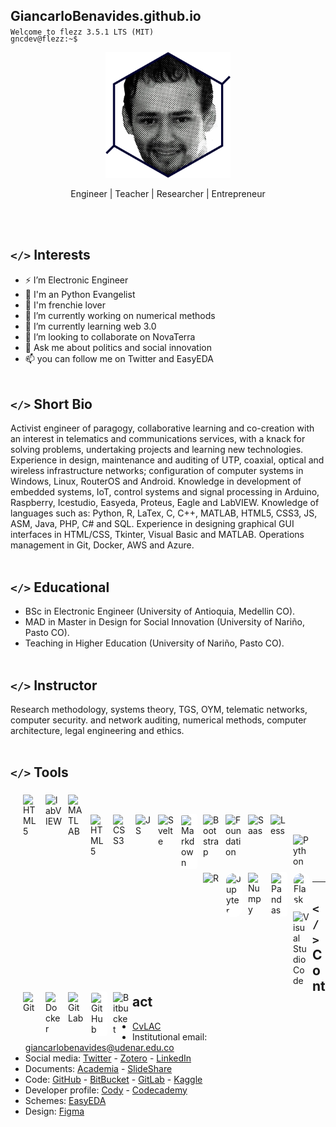 ## GiancarloBenavides.github.io
<p style="margin-top:-15px;"><code>Welcome to flezz 3.5.1 LTS (MIT)</code></p>
<p style="margin-top:-20px;"><code>gncdev@flezz:~$</code></p>


<p align="center"><img src="https://raw.githubusercontent.com/GiancarloBenavides/GiancarloBenavides.github.io/main/img/photo.png" alt="drawing" width="200"/></p>
<p align="center">Engineer | Teacher | Researcher | Entrepreneur</p><br><br>


## <code></></code> Interests
- ⚡ I’m Electronic Engineer
- 🐍 I'm an Python Evangelist
- 🐶 I'm frenchie lover
- 🔭 I’m currently working on numerical methods
- 🚀 I’m currently learning web 3.0
- 👯 I’m looking to collaborate on NovaTerra
- 💬 Ask me about politics and social innovation
- 📫 you can follow me on Twitter and EasyEDA
<br><br>


## <code></></code> Short Bio
Activist engineer of paragogy, collaborative learning and co-creation with an interest in telematics and communications services, with a knack for solving problems, undertaking projects and learning new technologies. Experience in design, maintenance and auditing of UTP, coaxial, optical and wireless infrastructure networks; configuration of computer systems in Windows, Linux, RouterOS and Android. Knowledge in development of embedded systems, IoT, control systems and signal processing in Arduino, Raspberry, Icestudio, Easyeda, Proteus, Eagle and LabVIEW. Knowledge of languages such as: Python, R, LaTex, C, C++, MATLAB, HTML5, CSS3, JS, ASM, Java, PHP, C# and SQL. Experience in designing graphical GUI interfaces in HTML/CSS, Tkinter, Visual Basic and MATLAB. Operations management in Git, Docker, AWS and Azure.
<br><br>


## <code></></code> Educational
- BSc in Electronic Engineer (University of Antioquia, Medellin CO).
- MAD in Master in Design for Social Innovation (University of Nariño, Pasto CO).
- Teaching in Higher Education (University of Nariño, Pasto CO).
<br><br>


## <code></></code> Instructor
Research methodology, systems theory, TGS, OYM, telematic networks, computer security.
and network auditing, numerical methods, computer architecture, legal engineering and ethics.
<br><br>

## <code></></code> Tools
<div style="margin:15px;">
<img align="left" alt="HTML5" title="Arduino" width="26px" src="https://cdn.jsdelivr.net/gh/devicons/devicon/icons/arduino/arduino-original-wordmark.svg" style="padding:5px;" />
<img align="left" alt="labVIEW" title="labVIEW" width="26px" src="https://cdn.jsdelivr.net/gh/devicons/devicon/icons/labview/labview-original-wordmark.svg" style="padding:5px;" />
<img align="left" alt="MATLAB" title="MATLAB" width="26px" src="https://cdn.jsdelivr.net/gh/devicons/devicon/icons/matlab/matlab-original.svg" style="padding:5px;" />
</div><br>


<div style="margin:15px;">
<img align="left" alt="HTML5" title="HTML5" width="26px" src="https://cdn.jsdelivr.net/gh/devicons/devicon/icons/html5/html5-original.svg" style="padding:5px;" />
<img align="left" alt="CSS3" title="CSS3" width="26px" src="https://cdn.jsdelivr.net/gh/devicons/devicon/icons/css3/css3-original.svg" style="padding:5px;" />
<img align="left" alt="JS" title="JS" width="26px" src="https://cdn.jsdelivr.net/gh/devicons/devicon/icons/javascript/javascript-original.svg" style="padding:5px;" />
<img align="left" alt="Svelte" title="Svelte" width="26px" src="https://cdn.jsdelivr.net/gh/devicons/devicon/icons/svelte/svelte-original.svg" style="padding:5px;" />
<img align="left" alt="Markdown" title="Markdown" width="24px" src="https://cdn.jsdelivr.net/gh/devicons/devicon/icons/markdown/markdown-original.svg" style="margin:4px;padding:2px;background:white; border-radius:4px;" />
<img align="left" alt="Bootstrap" title="Bootstrap" width="26px" src="https://cdn.jsdelivr.net/gh/devicons/devicon/icons/bootstrap/bootstrap-original.svg" style="padding:5px;" />
<img align="left" alt="Foundation" title="Foundation" width="26px" src="https://cdn.jsdelivr.net/gh/devicons/devicon/icons/foundation/foundation-original.svg" style="padding:5px;" />
<img align="left" alt="Saas" title="Saas" width="26px" src="https://cdn.jsdelivr.net/gh/devicons/devicon/icons/sass/sass-original.svg" style="padding:5px;" />
<img align="left" alt="Less" title="Less" width="26px" src="https://cdn.jsdelivr.net/gh/devicons/devicon/icons/less/less-plain-wordmark.svg" style="padding:5px;" />
</div><br>


<div style="margin:15px;">
<img align="left" alt="Python" title="Python" width="26px" src="https://cdn.jsdelivr.net/gh/devicons/devicon/icons/python/python-original.svg" style="padding:5px;" />
<img align="left" alt="R" title="R" width="26px" src="https://cdn.jsdelivr.net/gh/devicons/devicon/icons/r/r-original.svg" style="padding:5px;" />
<img align="left" alt="Jupyter" title="Jupyter" width="24px" src="https://cdn.jsdelivr.net/gh/devicons/devicon/icons/jupyter/jupyter-original-wordmark.svg" style="margin:4px;padding:2px;background:white; border-radius:26px;" />
<img align="left" alt="Numpy" title="Numpy" width="26px" src="https://cdn.jsdelivr.net/gh/devicons/devicon/icons/numpy/numpy-original.svg" style="padding:5px;" />
<img align="left" alt="Pandas" title="Pandas" width="24px" src="https://cdn.jsdelivr.net/gh/devicons/devicon/icons/pandas/pandas-original.svg" style="margin:4px;padding:2px;background:white; border-radius:4px;" />
<img align="left" alt="Flask" title="Flask" width="24px" src="https://cdn.jsdelivr.net/gh/devicons/devicon/icons/flask/flask-original.svg" style="margin:4px;padding:2px;background:white; border-radius:26px" />
</div><br>


<div style="margin:15px;">
<img align="left" alt="Visual Studio Code" title="Visual Studio Code" width="26px" src="https://cdn.jsdelivr.net/gh/devicons/devicon/icons/vscode/vscode-original.svg" style="padding:5px;" />
<img align="left" alt="Git" title="Git" width="26px" src="https://cdn.jsdelivr.net/gh/devicons/devicon/icons/git/git-original.svg" style="padding:5px;" />
<img align="left" alt="Docker" title="Docker" width="26px" src="https://cdn.jsdelivr.net/gh/devicons/devicon/icons/docker/docker-original.svg" style="padding:5px;" />
<img align="left" alt="GitLab" title="GitLab" width="26px" src="https://cdn.jsdelivr.net/gh/devicons/devicon/icons/gitlab/gitlab-original.svg" style="padding:5px;" />
<img align="left" alt="GitHub" title="GitHub" width="24px" src="https://cdn.jsdelivr.net/gh/devicons/devicon/icons/github/github-original-wordmark.svg" style="margin:4px;padding:2px;background:white; border-radius:4px;" />
<img align="left" alt="Bitbucket" title="Bitbucket" width="26px" src="https://cdn.jsdelivr.net/gh/devicons/devicon/icons/bitbucket/bitbucket-original.svg" style="padding:5px;" />
</div>
<br><br>

---
## <code></></code> Contact
* [CvLAC][1]
* Institutional email: [giancarlobenavides@udenar.edu.co][2]
* Social media: [Twitter][3] - [Zotero][4] - [LinkedIn][5]
* Documents: [Academia][6] - [SlideShare][7]
* Code: [GitHub][8] - [BitBucket][9] - [GitLab][10] - [Kaggle][11]
* Developer profile: [Cody][12] - [Codecademy][13]
* Schemes: [EasyEDA][14]
* Design: [Figma][15]

[1]:https://scienti.minciencias.gov.co/cvlac/visualizador/generarCurriculoCv.do?cod_rh=0001637302
[2]:mailto:giancarlobenavides@udenar.edu.co
[3]:https://twitter.com/gncdev
[4]:https://www.zotero.org/giancarlobenavides
[5]:https://www.linkedin.com/in/giancarlo-ortiz-benavides/
[6]:https://udenargaica.academia.edu/GiancarloOrtizBenavides
[7]:https://www.slideshare.net/giancarlobenavides
[8]:https://github.com/GiancarloBenavides
[9]:https://bitbucket.org/GiancarloBenavides/
[10]:https://gitlab.com/GiancarloBenavides
[11]:https://www.kaggle.com/gncdev
[12]:https://codigofacilito.com/usuarios/Gncdev
[13]:https://www.codecademy.com/profiles/gncdev
[14]:https://easyeda.com/giancarlobenavides
[15]:https://www.figma.com/@gncdev
